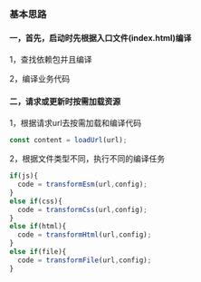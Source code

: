 
### 基本思路

#### 一，首先，启动时先根据入口文件(index.html)编译
1，查找依赖包并且编译

2，编译业务代码

#### 二，请求或更新时按需加载资源

1，根据请求url去按需加载和编译代码
```js
const content = loadUrl(url);
```
2，根据文件类型不同，执行不同的编译任务
```js
if(js){
  code = transformEsm(url,config);
}
else if(css){
  code = transformCss(url,config);
}
else if(html){
  code = transformHtml(url,config);
}
else if(file){
  code = transformFile(url,config);
}

```